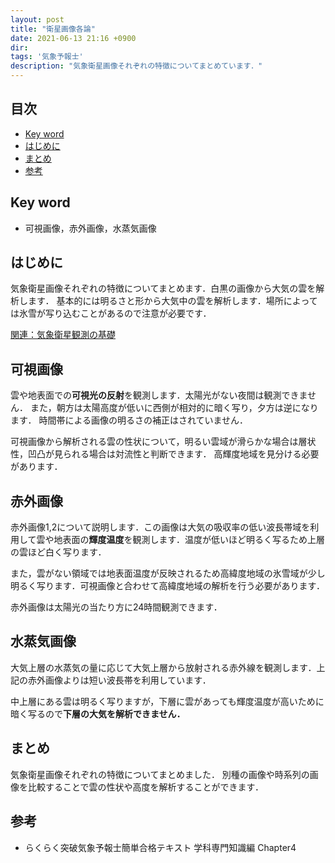 ```yaml
---
layout: post
title: "衛星画像各論"
date: 2021-06-13 21:16 +0900
dir:
tags: '気象予報士'
description: "気象衛星画像それぞれの特徴についてまとめています．"
---
```


## 目次
- [Key word](#key-word)
- [はじめに](#はじめに)
- [まとめ](#まとめ)
- [参考](#参考)

## Key word
- 可視画像，赤外画像，水蒸気画像

## はじめに
気象衛星画像それぞれの特徴についてまとめます．白黒の画像から大気の雲を解析します．
基本的には明るさと形から大気中の雲を解析します．場所によっては氷雪が写り込むことがあるので注意が必要です．

[関連：気象衛星観測の基礎](/2021/05/09/kishoukantann-eiseigazou.html)

## 可視画像
雲や地表面での**可視光の反射**を観測します．太陽光がない夜間は観測できません．
また，朝方は太陽高度が低いに西側が相対的に暗く写り，夕方は逆になります．
時間帯による画像の明るさの補正はされていません．

可視画像から解析される雲の性状について，明るい雲域が滑らかな場合は層状性，凹凸が見られる場合は対流性と判断できます．
高輝度地域を見分ける必要があります．

## 赤外画像
赤外画像1,2について説明します．この画像は大気の吸収率の低い波長帯域を利用して雲や地表面の**輝度温度**を観測します．温度が低いほど明るく写るため上層の雲ほど白く写ります．

また，雲がない領域では地表面温度が反映されるため高緯度地域の氷雪域が少し明るく写ります．可視画像と合わせて高緯度地域の解析を行う必要があります．

赤外画像は太陽光の当たり方に24時間観測できます．

## 水蒸気画像
大気上層の水蒸気の量に応じて大気上層から放射される赤外線を観測します．上記の赤外画像よりは短い波長帯を利用しています．

中上層にある雲は明るく写りますが，下層に雲があっても輝度温度が高いために暗く写るので**下層の大気を解析できません．**

## まとめ
気象衛星画像それぞれの特徴についてまとめました．
別種の画像や時系列の画像を比較することで雲の性状や高度を解析することができます．

## 参考
- らくらく突破気象予報士簡単合格テキスト 学科専門知識編 Chapter4
